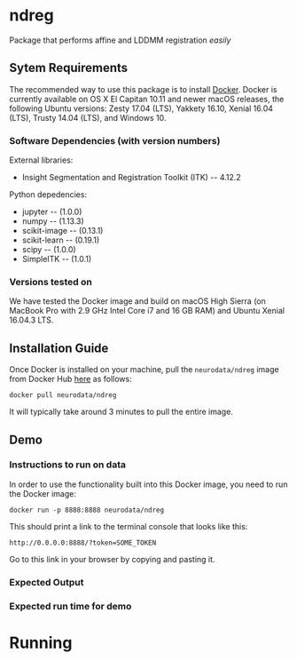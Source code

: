 # ndreg
Package that performs affine and LDDMM registration *easily* <br/>

## Sytem Requirements

The recommended way to use this package is to install [Docker](https://store.docker.com/search?offering=community&type=edition). Docker is currently available on OS X El Capitan 10.11 and newer macOS releases, the following Ubuntu versions: Zesty 17.04 (LTS), Yakkety 16.10, Xenial 16.04 (LTS), Trusty 14.04 (LTS), and Windows 10.

### Software Dependencies (with version numbers)

External libraries: <br/>
- Insight Segmentation and Registration Toolkit (ITK) -- 4.12.2

Python depedencies: <br/>
- jupyter -- (1.0.0)
- numpy -- (1.13.3)
- scikit-image -- (0.13.1)
- scikit-learn -- (0.19.1)
- scipy -- (1.0.0)
- SimpleITK -- (1.0.1)

### Versions tested on
We have tested the Docker image and build on macOS High Sierra (on MacBook Pro with 2.9 GHz Intel Core i7 and 16 GB RAM) and Ubuntu Xenial 16.04.3 LTS.

## Installation Guide

Once Docker is installed on your machine, pull the `neurodata/ndreg` image from Docker Hub [here](https://hub.docker.com/r/neurodata/ndreg) as follows: <br/>

`docker pull neurodata/ndreg` <br/>

It will typically take around 3 minutes to pull the entire image.

## Demo

### Instructions to run on data

In order to use the functionality built into this Docker image, you need to run the Docker image:

`docker run -p 8888:8888 neurodata/ndreg` <br/>

This should print a link to the terminal console that looks like this: <br/>

`http://0.0.0.0:8888/?token=SOME_TOKEN` <br/>

Go to this link in your browser by copying and pasting it. <br/>

### Expected Output

### Expected run time for demo

# Running



